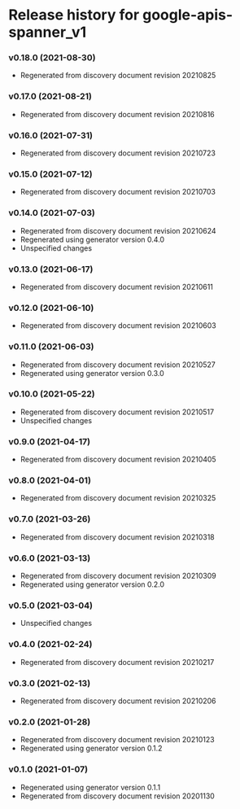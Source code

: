 # Release history for google-apis-spanner_v1

### v0.18.0 (2021-08-30)

* Regenerated from discovery document revision 20210825

### v0.17.0 (2021-08-21)

* Regenerated from discovery document revision 20210816

### v0.16.0 (2021-07-31)

* Regenerated from discovery document revision 20210723

### v0.15.0 (2021-07-12)

* Regenerated from discovery document revision 20210703

### v0.14.0 (2021-07-03)

* Regenerated from discovery document revision 20210624
* Regenerated using generator version 0.4.0
* Unspecified changes

### v0.13.0 (2021-06-17)

* Regenerated from discovery document revision 20210611

### v0.12.0 (2021-06-10)

* Regenerated from discovery document revision 20210603

### v0.11.0 (2021-06-03)

* Regenerated from discovery document revision 20210527
* Regenerated using generator version 0.3.0

### v0.10.0 (2021-05-22)

* Regenerated from discovery document revision 20210517
* Unspecified changes

### v0.9.0 (2021-04-17)

* Regenerated from discovery document revision 20210405

### v0.8.0 (2021-04-01)

* Regenerated from discovery document revision 20210325

### v0.7.0 (2021-03-26)

* Regenerated from discovery document revision 20210318

### v0.6.0 (2021-03-13)

* Regenerated from discovery document revision 20210309
* Regenerated using generator version 0.2.0

### v0.5.0 (2021-03-04)

* Unspecified changes

### v0.4.0 (2021-02-24)

* Regenerated from discovery document revision 20210217

### v0.3.0 (2021-02-13)

* Regenerated from discovery document revision 20210206

### v0.2.0 (2021-01-28)

* Regenerated from discovery document revision 20210123
* Regenerated using generator version 0.1.2

### v0.1.0 (2021-01-07)

* Regenerated using generator version 0.1.1
* Regenerated from discovery document revision 20201130

